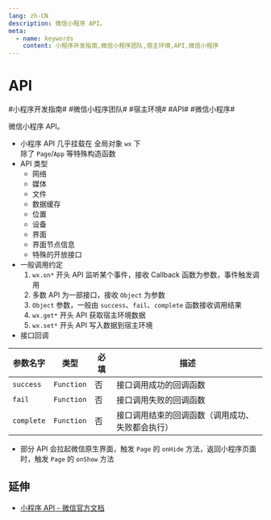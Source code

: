 ```yaml
---
lang: zh-CN
description: 微信小程序 API。
meta:
  - name: keywords
    content: 小程序开发指南,微信小程序团队,宿主环境,API,微信小程序
---
```


# API

\#小程序开发指南#
\#微信小程序团队#
\#宿主环境#
\#API#
\#微信小程序#

微信小程序 API。

* 小程序 API 几乎挂载在 全局对象 `wx` 下  
  除了 `Page`/`App` 等特殊构造函数
* API 类型
  * 网络
  * 媒体
  * 文件
  * 数据缓存
  * 位置
  * 设备
  * 界面
  * 界面节点信息
  * 特殊的开放接口
* 一般调用约定
    1. `wx.on*` 开头 API 监听某个事件，接收 Callback 函数为参数，事件触发调用
    2. 多数 API 为一部接口，接收 `Object` 为参数
    3. `Object` 参数，一般由 `success`、`fail`、`complete` 函数接收调用结果
    4. `wx.get*` 开头 API 获取宿主环境数据
    5. `wx.set*` 开头 API 写入数据到宿主环境
* 接口回调

| 参数名字    | 类型        | 必填 | 描述                                      |
| ---------- | ---------- | ---- | ---------------------------------------- |
| `success`  | `Function` | 否   | 接口调用成功的回调函数                       |
| `fail`     | `Function` | 否   | 接口调用失败的回调函数                       |
| `complete` | `Function` | 否   | 接口调用结束的回调函数（调用成功、失败都会执行） |

* 部分 API 会拉起微信原生界面，触发 `Page` 的 `onHide` 方法，返回小程序页面时，触发 `Page` 的 `onShow` 方法

## 延伸

* [小程序 API - 微信官方文档](https://mp.weixin.qq.com/debug/wxadoc/dev/api/)